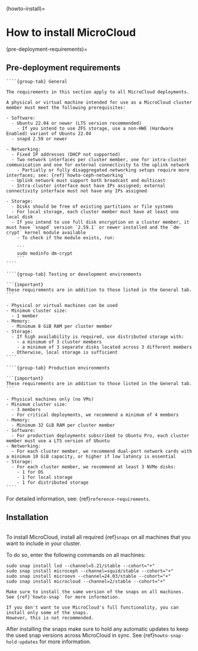 (howto-install)=
# How to install MicroCloud

(pre-deployment-requirements)=
## Pre-deployment requirements

`````{tabs}
````{group-tab} General

The requirements in this section apply to all MicroCloud deployments.

A physical or virtual machine intended for use as a MicroCloud cluster member must meet the following prerequisites:

- Software:
  - Ubuntu 22.04 or newer (LTS version recommended)
    - If you intend to use ZFS storage, use a non-HWE (Hardware Enabled) variant of Ubuntu 22.04
  - snapd 2.59 or newer

- Networking:
  - Fixed IP addresses (DHCP not supported)
  - Two network interfaces per cluster member, one for intra-cluster communication and one for external connectivity to the uplink network
    - Partially or fully disaggregated networking setups require more interfaces; see: {ref}`howto-ceph-networking`
  - Uplink network must support both broadcast and multicast
  - Intra-cluster interface must have IPs assigned; external connectivity interface must not have any IPs assigned

- Storage:
  - Disks should be free of existing partitions or file systems
  - For local storage, each cluster member must have at least one local disk
  - If you intend to use full disk encryption on a cluster member, it must have `snapd` version `2.59.1` or newer installed and the `dm-crypt` kernel module available
    - To check if the module exists, run:

    ```
    sudo modinfo dm-crypt
    ```
````

````{group-tab} Testing or development environments

```{important}
These requirements are in addition to those listed in the General tab.
```

- Physical or virtual machines can be used
- Minimum cluster size:
  - 1 member
- Memory:
  - Minimum 8 GiB RAM per cluster member
- Storage:
  - If high availability is required, use distributed storage with:
    - a minimum of 3 cluster members
    - a minimum of 3 separate disks located across 3 different members
  - Otherwise, local storage is sufficient
````

````{group-tab} Production environments

```{important}
These requirements are in addition to those listed in the General tab.
```

- Physical machines only (no VMs)
- Minimum cluster size:
  - 3 members
  - For critical deployments, we recommend a minimum of 4 members
- Memory:
  - Minimum 32 GiB RAM per cluster member
- Software:
  - For production deployments subscribed to Ubuntu Pro, each cluster member must use a LTS version of Ubuntu
- Networking:
  - For each cluster member, we recommend dual-port network cards with a minimum 10 GiB capacity, or higher if low latency is essential
- Storage:
  - For each cluster member, we recommend at least 3 NVMe disks:
    - 1 for OS
    - 1 for local storage
    - 1 for distributed storage
````
`````

For detailed information, see: {ref}`reference-requirements`.

## Installation

```{youtube} https://www.youtube.com/watch?v=M0y0hQ16YuE
```

To install MicroCloud, install all required {ref}`snaps` on all machines that you want to include in your cluster.

To do so, enter the following commands on all machines:

    sudo snap install lxd --channel=5.21/stable --cohort="+"
    sudo snap install microceph --channel=squid/stable --cohort="+"
    sudo snap install microovn --channel=24.03/stable --cohort="+"
    sudo snap install microcloud --channel=2/stable --cohort="+"

```{note}
Make sure to install the same version of the snaps on all machines.
See {ref}`howto-snap` for more information.

If you don't want to use MicroCloud's full functionality, you can install only some of the snaps.
However, this is not recommended.
```

After installing the snaps make sure to hold any automatic updates to keep the used snap versions across MicroCloud in sync.
See {ref}`howto-snap-hold-updates` for more information.
